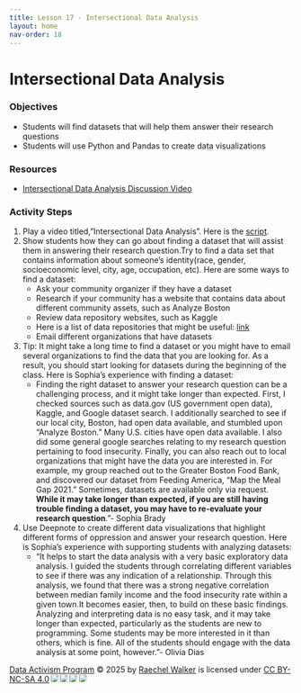 ```yaml
---
title: Lesson 17 - Intersectional Data Analysis
layout: home
nav-order: 18
---
```


# Intersectional Data Analysis

### Objectives
- Students will find datasets that will help them answer their research questions
- Students will use Python and Pandas to create data visualizations


### Resources
- <a href = "https://drive.google.com/file/d/1gxxnJsxE_h-uUwk6ZfZ8vpG3EY9SgfXn/view?usp=drive_link">Intersectional Data Analysis Discussion Video</a>

### Activity Steps
1. Play a video titled,”Intersectional Data Analysis”. Here is the <a href = "https://docs.google.com/document/d/1Qo6LUKYzJlyJSWy5-FgXiHcx758jxvDduLitaE6O7_U/edit?usp=sharing">script</a>.
2. Show students how they can go about finding a dataset that will assist them in answering their research question.Try to find a data set that contains information about someone’s identity(race, gender, socioeconomic level, city, age, occupation, etc). Here are some ways to find a dataset:
    - Ask your community organizer if they have a dataset
    - Research if your community has a website that contains data about different community assets, such as Analyze Boston
    - Review data repository websites, such as Kaggle
    - Here is a list of data repositories that might be useful: <a href = "https://docs.google.com/document/d/1ReaWUDXJNWES6L2TouxovPp0R1J-X3qxXI3JZQUWc-M/edit?tab=t.0">link</a>
    - Email different organizations that have datasets
3. Tip: It might take a long time to find a dataset or you might have to email several organizations to find the data that you are looking for. As a result, you should start looking for datasets during the beginning of the class. Here is Sophia’s experience with finding a dataset:
    - Finding the right dataset to answer your research question can be a challenging process, and it might take longer than expected. First, I checked sources such as data.gov (US government open data), Kaggle, and Google dataset search. I additionally searched to see if our local city, Boston, had open data available, and stumbled upon “Analyze Boston.” Many U.S. cities have open data available. I also did some general google searches relating to my research question pertaining to food insecurity. Finally, you can also reach out to local organizations that might have the data you are interested in. For example, my group reached out to the Greater Boston Food Bank, and discovered our dataset from Feeding America, “Map the Meal Gap 2021.” Sometimes, datasets are available only via request. **While it may take longer than expected, if you are still having trouble finding a dataset, you may have to re-evaluate your research question**.”- Sophia Brady
4. Use Deepnote to create different data visualizations that highlight different forms of oppression and answer your research question. Here is Sophia’s experience with supporting students with analyzing datasets: 
    - “It helps to start the data analysis with a very basic exploratory data analysis. I guided the students through correlating different variables to see if there was any indication of a relationship. Through this analysis, we found that there was a strong negative correlation between median family income and the food insecurity rate within a given town.It becomes easier, then, to build on these basic findings. Analyzing and interpreting data is no easy task, and it may take longer than expected, particularly as the students are new to programming. Some students may be more interested in it than others, which is fine. All of the students should engage with the data analysis at some point, however.”- Olivia Dias





<a href="https://creativecommons.org">Data Activism Program</a> © 2025 by <a href="https://creativecommons.org">Raechel Walker</a> is licensed under <a href="https://creativecommons.org/licenses/by-nc-sa/4.0/">CC BY-NC-SA 4.0</a><img src="https://mirrors.creativecommons.org/presskit/icons/cc.svg" style="max-width: 1em;max-height:1em;margin-left: .2em;"><img src="https://mirrors.creativecommons.org/presskit/icons/by.svg" style="max-width: 1em;max-height:1em;margin-left: .2em;"><img src="https://mirrors.creativecommons.org/presskit/icons/nc.svg" style="max-width: 1em;max-height:1em;margin-left: .2em;"><img src="https://mirrors.creativecommons.org/presskit/icons/sa.svg" style="max-width: 1em;max-height:1em;margin-left: .2em;">